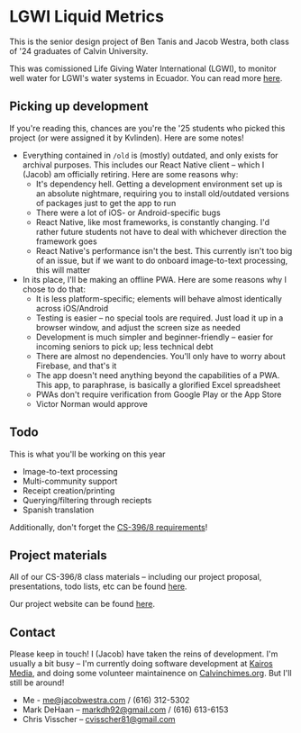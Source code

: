 # LGWI Liquid Metrics
This is the senior design project of Ben Tanis and Jacob Westra, both class of '24 graduates of Calvin University.

This was comissioned Life Giving Water International (LGWI), to monitor well water for LGWI's water systems in Ecuador. You can read more [here](https://jacobwestra.com/LGWI/).

## Picking up development
If you're reading this, chances are you're the '25 students who picked this project (or were assigned it by Kvlinden). Here are some notes!
* Everything contained in `/old` is (mostly) outdated, and only exists for archival purposes. This includes our React Native client – which I (Jacob) am officially retiring. Here are some reasons why:
  - It's dependency hell. Getting a development environment set up is an absolute nightmare, requiring you to install old/outdated versions of packages just to get the app to run
  - There were a lot of iOS- or Android-specific bugs
  - React Native, like most frameworks, is constantly changing. I'd rather future students not have to deal with whichever direction the framework goes
  - React Native's performance isn't the best. This currently isn't too big of an issue, but if we want to do onboard image-to-text processing, this will matter
* In its place, I'll be making an offline PWA. Here are some reasons why I chose to do that:
  - It is less platform-specific; elements will behave almost identically across iOS/Android
  - Testing is easier – no special tools are required. Just load it up in a browser window, and adjust the screen size as needed
  - Development is much simpler and beginner-friendly – easier for incoming seniors to pick up; less technical debt
  - There are almost no dependencies. You'll only have to worry about Firebase, and that's it
  - The app doesn't need anything beyond the capabilities of a PWA. This app, to paraphrase, is basically a glorified Excel spreadsheet
  - PWAs don't require verification from Google Play or the App Store
  - Victor Norman would approve
## Todo
This is what you'll be working on this year
* Image-to-text processing
* Multi-community support
* Receipt creation/printing
* Querying/filtering through reciepts
* Spanish translation

Additionally, don't forget the [CS-396/8 requirements](https://cs.calvin.edu/courses/cs/396/kvlinden/)!
## Project materials
All of our CS-396/8 class materials – including our project proposal, presentations, todo lists, etc can be found [here](https://drive.google.com/drive/folders/1nDc61zaPWj0OzmBFdk4gacMAmKYI4X28?usp=sharing).

Our project website can be found [here](https://jacobwestra.com/LGWI/).
## Contact
Please keep in touch! I (Jacob) have taken the reins of development. I'm usually a bit busy – I'm currently doing software development at [Kairos Media](https://thekairosmedia.com/), and doing some volunteer maintainence on [Calvinchimes.org](https://calvinchimes.org/). But I'll still be around!
* Me - [me@jacobwestra.com](mailto:me@jacobwestra.com/) / (616) 312-5302
* Mark DeHaan – [markdh92@gmail.com](mailto:markdh92@gmail.com) / (616) 613-6153
* Chris Visscher – [cvisscher81@gmail.com](mailto:cvisscher81@gmail.com)
